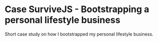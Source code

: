 # Case SurviveJS - Bootstrapping a personal lifestyle business

Short case study on how I bootstrapped my personal lifestyle business.
